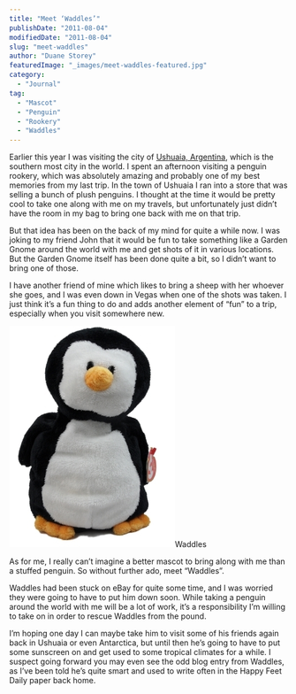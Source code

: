 ```yaml
---
title: "Meet ‘Waddles’"
publishDate: "2011-08-04"
modifiedDate: "2011-08-04"
slug: "meet-waddles"
author: "Duane Storey"
featuredImage: "_images/meet-waddles-featured.jpg"
category:
  - "Journal"
tag:
  - "Mascot"
  - "Penguin"
  - "Rookery"
  - "Waddles"
---
```


Earlier this year I was visiting the city of [Ushuaia, Argentina](/category/argentina/ushuaia/), which is the southern most city in the world. I spent an afternoon visiting a penguin rookery, which was absolutely amazing and probably one of my best memories from my last trip. In the town of Ushuaia I ran into a store that was selling a bunch of plush penguins. I thought at the time it would be pretty cool to take one along with me on my travels, but unfortunately just didn’t have the room in my bag to bring one back with me on that trip.

But that idea has been on the back of my mind for quite a while now. I was joking to my friend John that it would be fun to take something like a Garden Gnome around the world with me and get shots of it in various locations. But the Garden Gnome itself has been done quite a bit, so I didn’t want to bring one of those.

I have another friend of mine which likes to bring a sheep with her whoever she goes, and I was even down in Vegas when one of the shots was taken. I just think it’s a fun thing to do and adds another element of “fun” to a trip, especially when you visit somewhere new.

[![](_images/meet-waddles-1.jpg "Waddles")](http://www.migratorynerd.com/wordpress/wp-content/uploads/2011/08/KGrHqRiYE3dK4GflJBOCWVscjD0_12.jpg)Waddles



As for me, I really can’t imagine a better mascot to bring along with me than a stuffed penguin. So without further ado, meet “Waddles”.

Waddles had been stuck on eBay for quite some time, and I was worried they were going to have to put him down soon. While taking a penguin around the world with me will be a lot of work, it’s a responsibility I’m willing to take on in order to rescue Waddles from the pound.

I’m hoping one day I can maybe take him to visit some of his friends again back in Ushuaia or even Antarctica, but until then he’s going to have to put some sunscreen on and get used to some tropical climates for a while. I suspect going forward you may even see the odd blog entry from Waddles, as I’ve been told he’s quite smart and used to write often in the Happy Feet Daily paper back home.